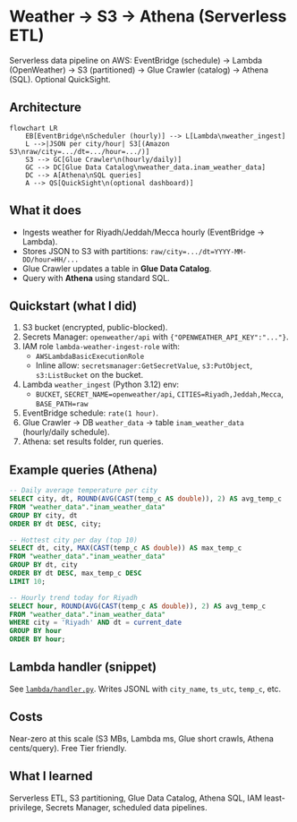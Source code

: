 # Weather → S3 → Athena (Serverless ETL)

Serverless data pipeline on AWS:
EventBridge (schedule) → Lambda (OpenWeather) → S3 (partitioned) → Glue Crawler (catalog) → Athena (SQL). Optional QuickSight.

## Architecture
```mermaid
flowchart LR
    EB[EventBridge\nScheduler (hourly)] --> L[Lambda\nweather_ingest]
    L -->|JSON per city/hour| S3[(Amazon S3\nraw/city=.../dt=.../hour=.../)]
    S3 --> GC[Glue Crawler\n(hourly/daily)]
    GC --> DC[Glue Data Catalog\nweather_data.inam_weather_data]
    DC --> A[Athena\nSQL queries]
    A --> QS[QuickSight\n(optional dashboard)]
```

## What it does
- Ingests weather for Riyadh/Jeddah/Mecca hourly (EventBridge → Lambda).
- Stores JSON to S3 with partitions: `raw/city=.../dt=YYYY-MM-DD/hour=HH/...`
- Glue Crawler updates a table in **Glue Data Catalog**.
- Query with **Athena** using standard SQL.

## Quickstart (what I did)
1. S3 bucket (encrypted, public-blocked).  
2. Secrets Manager: `openweather/api` with `{"OPENWEATHER_API_KEY":"..."}`.  
3. IAM role `lambda-weather-ingest-role` with:
   - `AWSLambdaBasicExecutionRole`
   - Inline allow: `secretsmanager:GetSecretValue`, `s3:PutObject`, `s3:ListBucket` on the bucket.
4. Lambda `weather_ingest` (Python 3.12) env:
   - `BUCKET`, `SECRET_NAME=openweather/api`, `CITIES=Riyadh,Jeddah,Mecca`, `BASE_PATH=raw`
5. EventBridge schedule: `rate(1 hour)`.  
6. Glue Crawler → DB `weather_data` → table `inam_weather_data` (hourly/daily schedule).  
7. Athena: set results folder, run queries.

## Example queries (Athena)
```sql
-- Daily average temperature per city
SELECT city, dt, ROUND(AVG(CAST(temp_c AS double)), 2) AS avg_temp_c
FROM "weather_data"."inam_weather_data"
GROUP BY city, dt
ORDER BY dt DESC, city;
```

```sql
-- Hottest city per day (top 10)
SELECT dt, city, MAX(CAST(temp_c AS double)) AS max_temp_c
FROM "weather_data"."inam_weather_data"
GROUP BY dt, city
ORDER BY dt DESC, max_temp_c DESC
LIMIT 10;
```

```sql
-- Hourly trend today for Riyadh
SELECT hour, ROUND(AVG(CAST(temp_c AS double)), 2) AS avg_temp_c
FROM "weather_data"."inam_weather_data"
WHERE city = 'Riyadh' AND dt = current_date
GROUP BY hour
ORDER BY hour;
```

## Lambda handler (snippet)
See [`lambda/handler.py`](lambda/handler.py). Writes JSONL with `city_name`, `ts_utc`, `temp_c`, etc.

## Costs
Near-zero at this scale (S3 MBs, Lambda ms, Glue short crawls, Athena cents/query). Free Tier friendly.

## What I learned
Serverless ETL, S3 partitioning, Glue Data Catalog, Athena SQL, IAM least-privilege, Secrets Manager, scheduled data pipelines.
